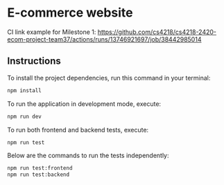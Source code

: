 # E-commerce website
CI link example for Milestone 1: 
https://github.com/cs4218/cs4218-2420-ecom-project-team37/actions/runs/13746921697/job/38442985014

## Instructions

To install the project dependencies, run this command in your terminal:

```bash
npm install
```

To run the application in development mode, execute:

```bash
npm run dev
```

To run both frontend and backend tests, execute:

```bash
npm run test
```

Below are the commands to run the tests independently:

```bash
npm run test:frontend
npm run test:backend
```